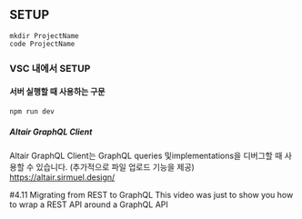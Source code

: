 ## SETUP

    mkdir ProjectName
    code ProjectName

### VSC 내에서 SETUP

#### 서버 실행할 때 사용하는 구문

    npm run dev

##### Altair GraphQL Client

Altair GraphQL Client는 GraphQL queries 및implementations을 디버그할 때 사용할 수 있습니다. (추가적으로 파일 업로드 기능을 제공)
https://altair.sirmuel.design/

#4.11 Migrating from REST to GraphQL
This video was just to show you how to wrap a REST API around a GraphQL API
